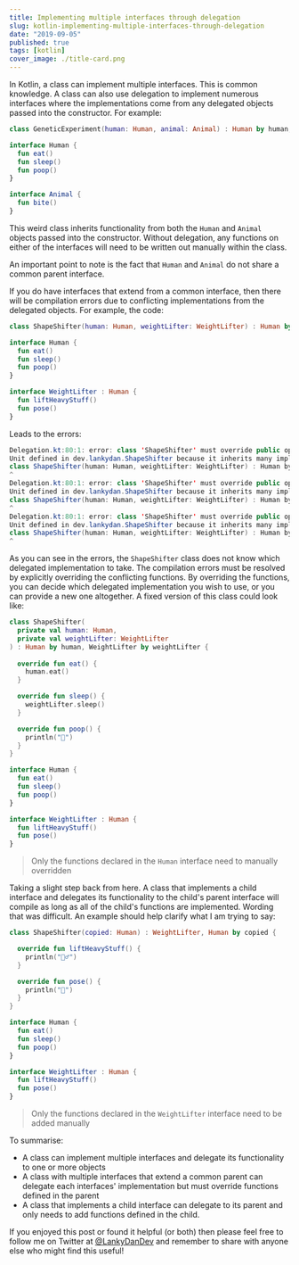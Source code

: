 ```yaml
---
title: Implementing multiple interfaces through delegation
slug: kotlin-implementing-multiple-interfaces-through-delegation
date: "2019-09-05"
published: true
tags: [kotlin]
cover_image: ./title-card.png
---
```


In Kotlin, a class can implement multiple interfaces. This is common knowledge. A class can also use delegation to implement numerous interfaces where the implementations come from any delegated objects passed into the constructor. For example:

```kotlin
class GeneticExperiment(human: Human, animal: Animal) : Human by human, Animal by animal

interface Human {
  fun eat()
  fun sleep()
  fun poop()
}

interface Animal {
  fun bite()
}
```

This weird class inherits functionality from both the `Human` and `Animal` objects passed into the constructor. Without delegation, any functions on either of the interfaces will need to be written out manually within the class.

An important point to note is the fact that `Human` and `Animal` do not share a common parent interface.

If you do have interfaces that extend from a common interface, then there will be compilation errors due to conflicting implementations from the delegated objects. For example, the code:

```kotlin
class ShapeShifter(human: Human, weightLifter: WeightLifter) : Human by human, WeightLifter by weightLifter

interface Human {
  fun eat()
  fun sleep()
  fun poop()
}

interface WeightLifter : Human {
  fun liftHeavyStuff()
  fun pose()
}
```

Leads to the errors:

```java
Delegation.kt:80:1: error: class 'ShapeShifter' must override public open fun eat(): 
Unit defined in dev.lankydan.ShapeShifter because it inherits many implementations of it
class ShapeShifter(human: Human, weightLifter: WeightLifter) : Human by human, WeightLifter by weightLifter
^
Delegation.kt:80:1: error: class 'ShapeShifter' must override public open fun sleep(): 
Unit defined in dev.lankydan.ShapeShifter because it inherits many implementations of it
class ShapeShifter(human: Human, weightLifter: WeightLifter) : Human by human, WeightLifter by weightLifter
^
Delegation.kt:80:1: error: class 'ShapeShifter' must override public open fun poop(): 
Unit defined in dev.lankydan.ShapeShifter because it inherits many implementations of it
class ShapeShifter(human: Human, weightLifter: WeightLifter) : Human by human, WeightLifter by weightLifter
^
```

As you can see in the errors, the `ShapeShifter` class does not know which delegated implementation to take. The compilation errors must be resolved by explicitly overriding the conflicting functions. By overriding the functions, you can decide which delegated implementation you wish to use, or you can provide a new one altogether. A fixed version of this class could look like:

```kotlin
class ShapeShifter(
  private val human: Human,
  private val weightLifter: WeightLifter
) : Human by human, WeightLifter by weightLifter {
  
  override fun eat() {
    human.eat()
  }

  override fun sleep() {
    weightLifter.sleep()
  }

  override fun poop() {
    println("💩")
  }
}

interface Human {
  fun eat()
  fun sleep()
  fun poop()
}

interface WeightLifter : Human {
  fun liftHeavyStuff()
  fun pose()
}
```

> Only the functions declared in the `Human` interface need to manually overridden

Taking a slight step back from here. A class that implements a child interface and delegates its functionality to the child's parent interface will compile as long as all of the child's functions are implemented. Wording that was difficult. An example should help clarify what I am trying to say:

```kotlin
class ShapeShifter(copied: Human) : WeightLifter, Human by copied {

  override fun liftHeavyStuff() {
    println("🏋️‍♂️")
  }

  override fun pose() {
    println("💪")
  }
}

interface Human {
  fun eat()
  fun sleep()
  fun poop()
}

interface WeightLifter : Human {
  fun liftHeavyStuff()
  fun pose()
}
```

> Only the functions declared in the `WeightLifter` interface need to be added manually

To summarise:

- A class can implement multiple interfaces and delegate its functionality to one or more objects
- A class with multiple interfaces that extend a common parent can delegate each interfaces' implementation but must override functions defined in the parent
- A class that implements a child interface can delegate to its parent and only needs to add functions defined in the child.

If you enjoyed this post or found it helpful (or both) then please feel free to follow me on Twitter at [@LankyDanDev](https://twitter.com/LankyDanDev) and remember to share with anyone else who might find this useful!
